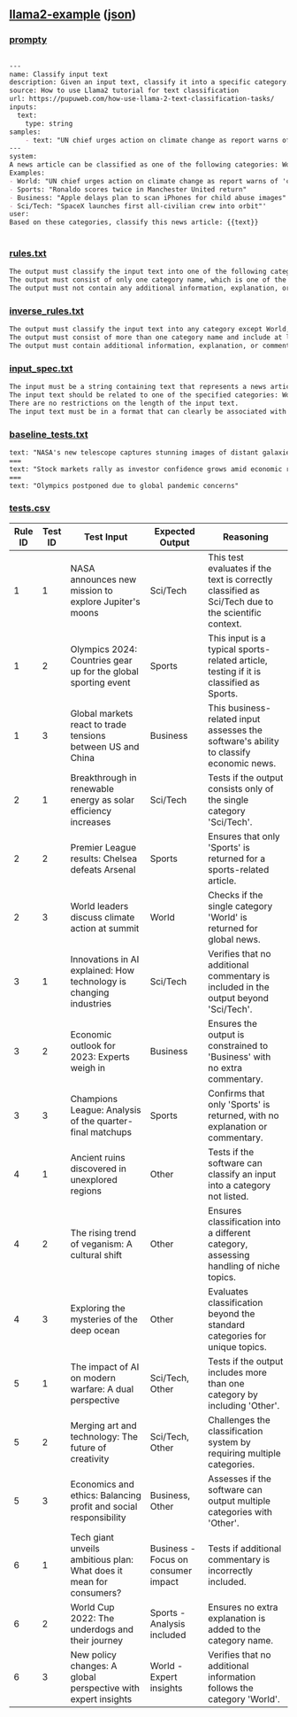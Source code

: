 ## [llama2-example](samples/text-classification/llama2-example.prompty) ([json](./llama2-example.report.json))


### [prompty](./llama2-example.prompty)

`````md

---
name: Classify input text
description: Given an input text, classify it into a specific category.
source: How to use Llama2 tutorial for text classification
url: https://pupuweb.com/how-use-llama-2-text-classification-tasks/
inputs: 
  text:
    type: string
samples:
    - text: "UN chief urges action on climate change as report warns of 'catastrophe'"
---
system:
A news article can be classified as one of the following categories: World, Sports, Business, Sci/Tech.
Examples:
- World: "UN chief urges action on climate change as report warns of 'catastrophe'"
- Sports: "Ronaldo scores twice in Manchester United return"
- Business: "Apple delays plan to scan iPhones for child abuse images"
- Sci/Tech: "SpaceX launches first all-civilian crew into orbit"'
user:
Based on these categories, classify this news article: {{text}}
    
`````


### [rules.txt](./llama2-example.rules.txt)

`````txt
The output must classify the input text into one of the following categories: World, Sports, Business, or Sci/Tech.
The output must consist of only one category name, which is one of the following: World, Sports, Business, or Sci/Tech.
The output must not contain any additional information, explanation, or commentary beyond the category name.
`````


### [inverse_rules.txt](./llama2-example.inverse_rules.txt)

`````txt
The output must classify the input text into any category except World, Sports, Business, or Sci/Tech.  
The output must consist of more than one category name and include at least one not listed: World, Sports, Business, or Sci/Tech.  
The output must contain additional information, explanation, or commentary beyond the category name.  
`````


### [input_spec.txt](./llama2-example.input_spec.txt)

`````txt
The input must be a string containing text that represents a news article.  
The input text should be related to one of the specified categories: World, Sports, Business, or Sci/Tech.  
There are no restrictions on the length of the input text.  
The input text must be in a format that can clearly be associated with a news article.  
`````


### [baseline_tests.txt](./llama2-example.baseline_tests.txt)

`````txt
text: "NASA's new telescope captures stunning images of distant galaxies" 
===
text: "Stock markets rally as investor confidence grows amid economic recovery" 
===
text: "Olympics postponed due to global pandemic concerns"
`````


### [tests.csv](./llama2-example.tests.csv)

|Rule ID|Test ID|Test Input|Expected Output|Reasoning|
|-|-|-|-|-|
|1|1|NASA announces new mission to explore Jupiter's moons|Sci/Tech|This test evaluates if the text is correctly classified as Sci/Tech due to the scientific context\.|
|1|2|Olympics 2024: Countries gear up for the global sporting event|Sports|This input is a typical sports\-related article, testing if it is classified as Sports\.|
|1|3|Global markets react to trade tensions between US and China|Business|This business\-related input assesses the software's ability to classify economic news\.|
|2|1|Breakthrough in renewable energy as solar efficiency increases|Sci/Tech|Tests if the output consists only of the single category 'Sci/Tech'\.|
|2|2|Premier League results: Chelsea defeats Arsenal|Sports|Ensures that only 'Sports' is returned for a sports\-related article\.|
|2|3|World leaders discuss climate action at summit|World|Checks if the single category 'World' is returned for global news\.|
|3|1|Innovations in AI explained: How technology is changing industries|Sci/Tech|Verifies that no additional commentary is included in the output beyond 'Sci/Tech'\.|
|3|2|Economic outlook for 2023: Experts weigh in|Business|Ensures the output is constrained to 'Business' with no extra commentary\.|
|3|3|Champions League: Analysis of the quarter\-final matchups|Sports|Confirms that only 'Sports' is returned, with no explanation or commentary\.|
|4|1|Ancient ruins discovered in unexplored regions|Other|Tests if the software can classify an input into a category not listed\.|
|4|2|The rising trend of veganism: A cultural shift|Other|Ensures classification into a different category, assessing handling of niche topics\.|
|4|3|Exploring the mysteries of the deep ocean|Other|Evaluates classification beyond the standard categories for unique topics\.|
|5|1|The impact of AI on modern warfare: A dual perspective|Sci/Tech, Other|Tests if the output includes more than one category by including 'Other'\.|
|5|2|Merging art and technology: The future of creativity|Sci/Tech, Other|Challenges the classification system by requiring multiple categories\.|
|5|3|Economics and ethics: Balancing profit and social responsibility|Business, Other|Assesses if the software can output multiple categories with 'Other'\.|
|6|1|Tech giant unveils ambitious plan: What does it mean for consumers?|Business \- Focus on consumer impact|Tests if additional commentary is incorrectly included\.|
|6|2|World Cup 2022: The underdogs and their journey|Sports \- Analysis included|Ensures no extra explanation is added to the category name\.|
|6|3|New policy changes: A global perspective with expert insights|World \- Expert insights|Verifies that no additional information follows the category 'World'\.|